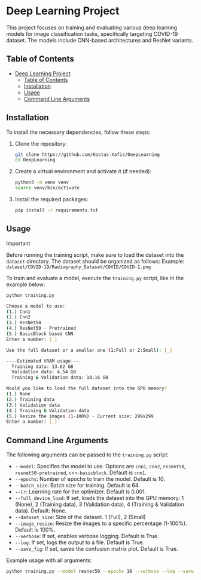 # Deep Learning Project

This project focuses on training and evaluating various deep learning models for image classification tasks, specifically targeting COVID-19 dataset. The models include CNN-based architectures and ResNet variants.

## Table of Contents
- [Deep Learning Project](#deep-learning-project)
  - [Table of Contents](#table-of-contents)
  - [Installation](#installation)
  - [Usage](#usage)
  - [Command Line Arguments](#command-line-arguments)

## Installation
To install the necessary dependencies, follow these steps:

1. Clone the repository:
    ```bash
    git clone https://github.com/Kostas-Xafis/DeepLearning
    cd DeepLearning
    ```

2. Create a virtual environment and activate it (if needed):
    ```bash
    python3 -m venv venv
    source venv/bin/activate
    ```

3. Install the required packages:
    ```bash
    pip install -r requirements.txt
    ```

## Usage
> [!IMPORTANT]
Before running the training script, make sure to load the dataset into the `dataset` directory. The dataset should be organized as follows:
Example: `dataset/COVID-19/Radiography_Dataset/COVID/COVID-1.png`

To train and evaluate a model, execute the `training.py` script, like in the example below:

```bash
python training.py

Choose a model to use: 
(1.) Cnn1
(2.) Cnn2
(3.) ResNet50
(4.) ResNet50 - Pretrained
(5.) BasicBlock based CNN
Enter a number: [_]

Use the full dataset or a smaller one (1:Full or 2:Small): [_]

----Estimated VRAM usage----
  Training data: 13.62 GB
  Validation data: 4.54 GB
  Training & Validation data: 18.16 GB

Would you like to load the full dataset into the GPU memory?
(1.) None
(2.) Training data
(3.) Validation data
(4.) Training & Validation data
(5.) Resize the images (1-100%) - Current size: 299x299
Εnter a number: [_]

```

## Command Line Arguments
The following arguments can be passed to the `training.py` script:

- `--model`: Specifies the model to use. Options are `cnn1`, `cnn2`, `resnet50`, `resnet50-pretrained`, `cnn-basicblock`. Default is `cnn1`.
- `--epochs`: Number of epochs to train the model. Default is 10.
- `--batch_size`: Batch size for training. Default is 64.
- `--lr`: Learning rate for the optimizer. Default is 0.001.
- `--full_device_load`: If set, loads the dataset into the GPU memory: 1 (None), 2 (Training data), 3 (Validation data), 4 (Training & Validation data). Default: None.
- `--dataset_size`: Size of the dataset. 1 (Full), 2 (Small)
- `--image_resize`: Resize the images to a specific percentage (1-100%). Default is 100%.
- `--verbose`: If set, enables verbose logging. Default is True.
- `--log`: If set, logs the output to a file. Default is True.
- `--save_fig`: If set, saves the confusion matrix plot. Default is True.

Example usage with all arguments:

```bash
python training.py --model resnet50 --epochs 10 --verbose --log --save_fig
```
